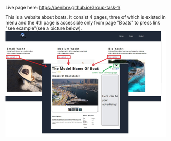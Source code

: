 Live page here: https://benibry.github.io/Group-task-1/



This is a website about boats. It consist 4 pages, three of which is existed in menu and the 4th page is accessible only from page "Boats" to press link "see example"(see a picture below).
![See the explanation](https://github.com/benibry/Group-task-1/blob/main/assets/screenshots/show-boats_description.jpg)
